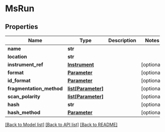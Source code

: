 # MsRun

## Properties
Name | Type | Description | Notes
------------ | ------------- | ------------- | -------------
**name** | **str** |  | 
**location** | **str** |  | 
**instrument_ref** | [**Instrument**](Instrument.md) |  | [optional] 
**format** | [**Parameter**](Parameter.md) |  | [optional] 
**id_format** | [**Parameter**](Parameter.md) |  | [optional] 
**fragmentation_method** | [**list[Parameter]**](Parameter.md) |  | [optional] 
**scan_polarity** | [**list[Parameter]**](Parameter.md) |  | [optional] 
**hash** | **str** |  | [optional] 
**hash_method** | [**Parameter**](Parameter.md) |  | [optional] 

[[Back to Model list]](../README.md#documentation-for-models) [[Back to API list]](../README.md#documentation-for-api-endpoints) [[Back to README]](../README.md)


